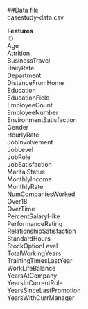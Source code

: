##Data file  
casestudy-data.csv  
  
**Features**  
ID  
Age  
Attrition  
BusinessTravel  
DailyRate  
Department  
DistanceFromHome  
Education  
EducationField  
EmployeeCount  
EmployeeNumber  
EnvironmentSatisfaction  
Gender  
HourlyRate  
JobInvolvement  
JobLevel  
JobRole  
JobSatisfaction  
MaritalStatus  
MonthlyIncome  
MonthlyRate  
NumCompaniesWorked  
Over18  
OverTime  
PercentSalaryHike  
PerformanceRating  
RelationshipSatisfaction  
StandardHours  
StockOptionLevel  
TotalWorkingYears  
TrainingTimesLastYear  
WorkLifeBalance  
YearsAtCompany  
YearsInCurrentRole  
YearsSinceLastPromotion  
YearsWithCurrManager  

